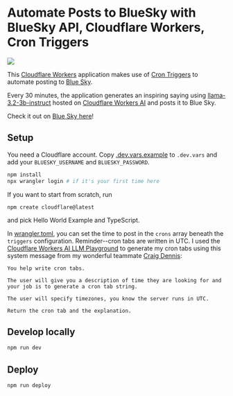 # Automate Posts to BlueSky with BlueSky API, Cloudflare Workers, Cron Triggers
[<img src="https://img.youtube.com/vi/JDj724eUx6o/0.jpg">](https://youtu.be/JDj724eUx6o "Automate AI-Generated Posts to Bluesky with Cloudflare Workers, Cron Triggers, and the Bluesky API")

This [Cloudflare Workers](https://workers.cloudflare.com/) application makes use of [Cron Triggers](https://developers.cloudflare.com/workers/configuration/cron-triggers/) to automate posting to [Blue Sky](https://bsky.app/). 

Every 30 minutes, the application generates an inspiring saying using [llama-3.2-3b-instruct](https://developers.cloudflare.com/workers-ai/models/llama-3.2-3b-instruct/) hosted on [Cloudflare Workers AI](https://developers.cloudflare.com/workers-ai/) and posts it to Blue Sky.

Check it out on [Blue Sky here](https://bsky.app/profile/inspirebot.bsky.social)!

## Setup
You need a Cloudflare account. Copy [.dev.vars.example](./.dev.vars.example) to `.dev.vars` and add your `BLUESKY_USERNAME` and `BLUESKY_PASSWORD`.

```bash
npm install
npx wrangler login # if it's your first time here
```
If you want to start from scratch, run

```
npm create cloudflare@latest
```
and pick Hello World Example and TypeScript.

In [wrangler.toml](./wrangler.toml), you can set the time to post in the `crons` array beneath the `triggers` configuration. Reminder--cron tabs are written in UTC. I used the [Cloudflare Workers AI LLM Playground](https://playground.ai.cloudflare.com/) to generate my cron tabs using this system message from my wonderful teammate [Craig Dennis](https://twitter.com/craigsdennis):

```
You help write cron tabs.

The user will give you a description of time they are looking for and your job is to generate a cron tab string.

The user will specify timezones, you know the server runs in UTC.

Return the cron tab and the explanation.
```

## Develop locally
```bash
npm run dev
```

## Deploy
```bash
npm run deploy
```
